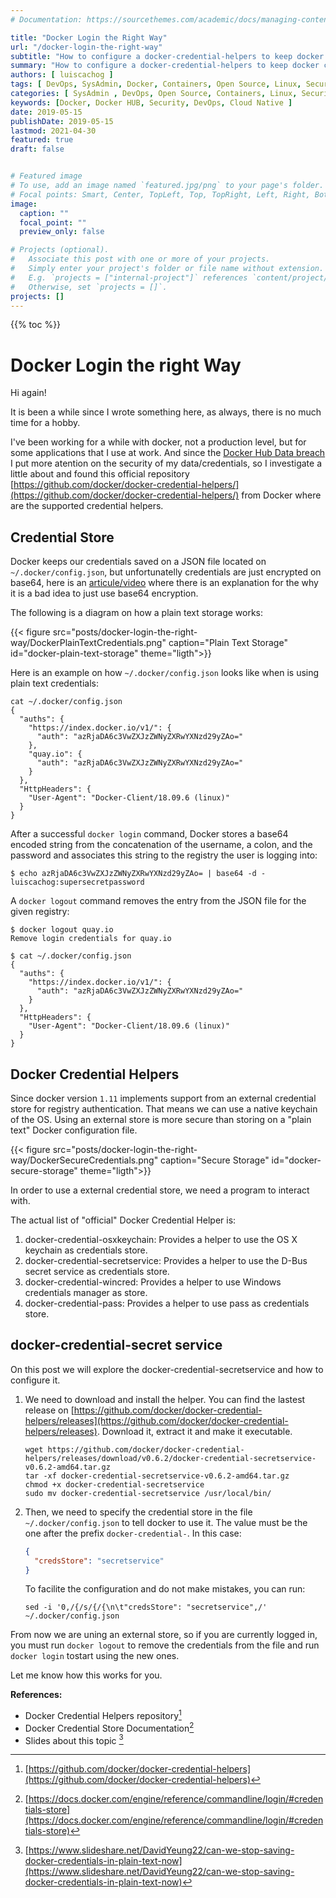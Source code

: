 ```yaml
---
# Documentation: https://sourcethemes.com/academic/docs/managing-content/

title: "Docker Login the Right Way"
url: "/docker-login-the-right-way"
subtitle: "How to configure a docker-credential-helpers to keep docker credentials safe on Linux"
summary: "How to configure a docker-credential-helpers to keep docker credentials safe on Linux"
authors: [ luiscachog ]
tags: [ DevOps, SysAdmin, Docker, Containers, Open Source, Linux, Security, Cloud Native ]
categories: [ SysAdmin , DevOps, Open Source, Containers, Linux, Security, Cloud Native ]
keywords: [Docker, Docker HUB, Security, DevOps, Cloud Native ]
date: 2019-05-15
publishDate: 2019-05-15
lastmod: 2021-04-30
featured: true
draft: false


# Featured image
# To use, add an image named `featured.jpg/png` to your page's folder.
# Focal points: Smart, Center, TopLeft, Top, TopRight, Left, Right, BottomLeft, Bottom, BottomRight.
image:
  caption: ""
  focal_point: ""
  preview_only: false

# Projects (optional).
#   Associate this post with one or more of your projects.
#   Simply enter your project's folder or file name without extension.
#   E.g. `projects = ["internal-project"]` references `content/project/deep-learning/index.md`.
#   Otherwise, set `projects = []`.
projects: []
---
```


{{% toc %}}

# Docker Login the right Way

Hi again!

It is been a while since I wrote something here, as always, there is no much time for a hobby.

I've been working for a while with docker, not a production level, but for some applications that I use at work.
And since the [Docker Hub Data breach](https://www.theinquirer.net/inquirer/news/3074793/docker-hub-breach)
I put more atention on the security of my data/credentials, so I investigate a little about and found this official
repository [https://github.com/docker/docker-credential-helpers/](https://github.com/docker/docker-credential-helpers/) from Docker where are the supported credential helpers.

## Credential Store

Docker keeps our credentials saved on a JSON file located on ```~/.docker/config.json```,
but unfortunatelly credentials are just encrypted on base64,
here is an [articule/video](https://fosdem.org/2019/schedule/event/base64_not_encryption/) where there is an explanation for the why it is a bad idea to just use base64 encryption.

The following is a diagram on how a plain text storage works:

{{< figure src="posts/docker-login-the-right-way/DockerPlainTextCredentials.png" caption="Plain Text Storage" id="docker-plain-text-storage" theme="ligth">}}

Here is an example on how ```~/.docker/config.json``` looks like when is using plain text credentials:

```shell
cat ~/.docker/config.json
{
  "auths": {
    "https://index.docker.io/v1/": {
      "auth": "azRjaDA6c3VwZXJzZWNyZXRwYXNzd29yZAo="
    },
    "quay.io": {
      "auth": "azRjaDA6c3VwZXJzZWNyZXRwYXNzd29yZAo="
    }
  },
  "HttpHeaders": {
    "User-Agent": "Docker-Client/18.09.6 (linux)"
  }
}
```

After a successful ```docker login``` command,
Docker stores a base64 encoded string from the concatenation of the username, a colon, and the password and associates this string to the registry the user is logging into:

```shell
$ echo azRjaDA6c3VwZXJzZWNyZXRwYXNzd29yZAo= | base64 -d -
luiscachog:supersecretpassword
```

A ```docker logout``` command removes the entry from the JSON file for the given registry:

```shell
$ docker logout quay.io
Remove login credentials for quay.io

$ cat ~/.docker/config.json
{
  "auths": {
    "https://index.docker.io/v1/": {
      "auth": "azRjaDA6c3VwZXJzZWNyZXRwYXNzd29yZAo="
    }
  },
  "HttpHeaders": {
    "User-Agent": "Docker-Client/18.09.6 (linux)"
  }
}
```

## Docker Credential Helpers

Since docker version `1.11` implements support from an external credential store for registry authentication.
That means we can use a native keychain of the OS. Using an external store is more secure than storing on a "plain text" Docker configuration file.

{{< figure src="posts/docker-login-the-right-way/DockerSecureCredentials.png" caption="Secure Storage" id="docker-secure-storage" theme="ligth">}}

In order to use a external credential store, we need a program to interact with.

The actual list of "official" Docker Credential Helper is:

1. docker-credential-osxkeychain: Provides a helper to use the OS X keychain as credentials store.
2. docker-credential-secretservice: Provides a helper to use the D-Bus secret service as credentials store.
3. docker-credential-wincred: Provides a helper to use Windows credentials manager as store.
4. docker-credential-pass: Provides a helper to use pass as credentials store.

## docker-credential-secret service

On this post we will explore the docker-credential-secretservice and how to configure it.

1. We need to download and install the helper.
You can find the lastest release on  [https://github.com/docker/docker-credential-helpers/releases](https://github.com/docker/docker-credential-helpers/releases).
Download it, extract it and make it executable.

    ```shell
    wget https://github.com/docker/docker-credential-helpers/releases/download/v0.6.2/docker-credential-secretservice-v0.6.2-amd64.tar.gz
    tar -xf docker-credential-secretservice-v0.6.2-amd64.tar.gz
    chmod +x docker-credential-secretservice
    sudo mv docker-credential-secretservice /usr/local/bin/
    ```

1. Then, we need to specify the credential store in the file ```~/.docker/config.json``` to tell docker to use it.
The value must be the one after the prefix ```docker-credential-```. In this case:

    ```json
    {
      "credsStore": "secretservice"
    }
    ```

    To facilite the configuration and do not make mistakes, you can run:

    ```shell
    sed -i '0,/{/s/{/{\n\t"credsStore": "secretservice",/' ~/.docker/config.json
    ```

From now we are uning an external store, so if you are currently logged in, you must run ```docker logout``` to remove the credentials from the file and run ```docker login``` tostart using the new ones.

Let me know how this works for you.

**References:**

- Docker Credential Helpers repository[^1]
- Docker Credential Store Documentation[^2]
- Slides about this topic [^3]

[^1]: [https://github.com/docker/docker-credential-helpers](https://github.com/docker/docker-credential-helpers)
[^2]: [https://docs.docker.com/engine/reference/commandline/login/#credentials-store](https://docs.docker.com/engine/reference/commandline/login/#credentials-store)
[^3]: [https://www.slideshare.net/DavidYeung22/can-we-stop-saving-docker-credentials-in-plain-text-now](https://www.slideshare.net/DavidYeung22/can-we-stop-saving-docker-credentials-in-plain-text-now)
